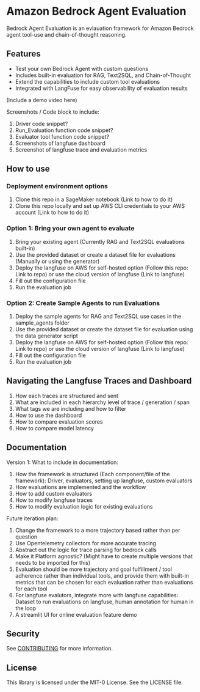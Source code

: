 # Amazon Bedrock Agent Evaluation

Bedrock Agent Evaluation is an evlauation framework for Amazon Bedrock agent tool-use and chain-of-thought reasoning.

## Features

- Test your own Bedrock Agent with custom questions
- Includes built-in evaluation for RAG, Text2SQL, and Chain-of-Thought
- Extend the capabilities to include custom tool evaluations
- Integrated with LangFuse for easy observability of evaluation results

(Include a demo video here)

Screenshots / Code block to include:
1. Driver code snippet?
2. Run_Evaluation function code snippet?
3. Evaluator tool function code snippet?
4. Screenshots of langfuse dashboard
5. Screenshot of langfuse trace and evaluation metrics


## How to use

### Deployment environment options
1. Clone this repo in a SageMaker notebook (Link to how to do it)
2. Clone this repo locally and set up AWS CLI credentials to your AWS account (Link to how to do it)

### Option 1: Bring your own agent to evaluate
1. Bring your existing agent (Currently RAG and Text2SQL evaluations built-in)
2. Use the provided dataset or create a dataset file for evaluations (Manually or using the generator)
3. Deploy the langfuse on AWS for self-hosted option (Follow this repo: Link to repo) or use the cloud version of langfuse (Link to langfuse)
3. Fill out the configuration file
4. Run the evaluation job

### Option 2: Create Sample Agents to run Evaluations
1. Deploy the sample agents for RAG and Text2SQL use cases in the sample_agents folder
2. Use the provided dataset or create the dataset file for evaluation using the data generator script
3. Deploy the langfuse on AWS for self-hosted option (Follow this repo: Link to repo) or use the cloud version of langfuse (Link to langfuse)
3. Fill out the configuration file
4. Run the evaluation job


## Navigating the Langfuse Traces and Dashboard

1. How each traces are structured and sent
2. What are included in each hierarchy level of trace / generation / span
3. What tags we are including and how to filter
4. How to use the dashboard
5. How to compare evaluation scores
6. How to compare model latency


## Documentation

Version 1:
What to include in documentation:
1. How the framework is structured (Each component/file of the framework): Driver, evaluators, setting up langfuse, custom evaluators
2. How evaluations are implemented and the workflow 
3. How to add custom evaluators
4. How to modify langfuse traces
5. How to modify evaluation logic for existing evaluations


Future iteration plan:
1. Change the framework to a more trajectory based rather than per question
2. Use Opentelemetry collectors for more accurate tracing
3. Abstract out the logic for trace parsing for bedrock calls
4. Make it Platform agnostic? (Might have to create multiple versions that needs to be imported for this)
5. Evaluation should be more trajectory and goal fulfillment / tool adherence rather than individual tools, and provide them with built-in metrics that can be chosen for each evaluation rather than evaluations for each tool
6. For langfuse evalutors, integrate more with langfuse capabilities: Dataset to run evaluations on langfuse, human annotation for human in the loop
7. A streamlit UI for online evaluation feature demo


## Security

See [CONTRIBUTING](CONTRIBUTING.md#security-issue-notifications) for more information.

## License

This library is licensed under the MIT-0 License. See the LICENSE file.

